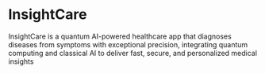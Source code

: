 # InsightCare
InsightCare is a quantum AI-powered healthcare app that diagnoses diseases from symptoms with exceptional precision, integrating quantum computing and classical AI to deliver fast, secure, and personalized medical insights
